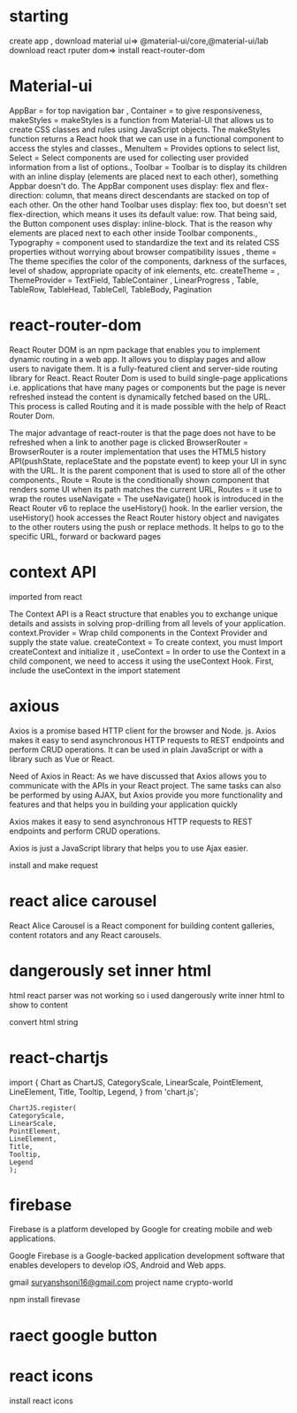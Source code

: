 # starting

create app , 
download material ui=>
@material-ui/core,@material-ui/lab
download react rputer dom=>
install react-router-dom


# Material-ui

AppBar = for top navigation bar ,
Container
 = to give responsiveness, 
makeStyles
 =  makeStyles is a function from Material-UI that allows us to create CSS classes and rules using JavaScript objects. The makeStyles function returns a React hook that we can use in a functional component to access the styles and classes., 
MenuItem
 = Provides options to select list, 
Select
 = Select components are used for collecting user provided information from a list of options., 
Toolbar
 = Toolbar is to display its children with an inline display (elements are placed next to each other), something Appbar doesn't do. The AppBar component uses display: flex and flex-direction: column, that means direct descendants are stacked on top of each other. On the other hand Toolbar uses display: flex too, but doesn't set flex-direction, which means it uses its default value: row. That being said, the Button component uses display: inline-block. That is the reason why elements are placed next to each other inside Toolbar components., 
Typography
 = component used to standardize the text and its related CSS properties without worrying about browser compatibility issues ,
theme
 = The theme specifies the color of the components, darkness of the surfaces, level of shadow, appropriate opacity of ink elements, etc.
createTheme = , 
ThemeProvider = 
TextField, 
TableContainer ,
LinearProgress , 
Table,
TableRow,
TableHead,
TableCell, 
TableBody,
Pagination

# react-router-dom 
React Router DOM is an npm package that enables you to implement dynamic routing in a web app. It allows you to display pages and allow users to navigate them. It is a fully-featured client and server-side routing library for React. React Router Dom is used to build single-page applications i.e. applications that have many pages or components but the page is never refreshed instead the content is dynamically fetched based on the URL. This process is called Routing and it is made possible with the help of React Router Dom.

The major advantage of react-router is that the page does not have to be refreshed when a link to another page is clicked
BrowserRouter
 = BrowserRouter is a router implementation that uses the HTML5 history API(pushState, replaceState and the popstate event) to keep your UI in sync with the URL. It is the parent component that is used to store all of the other components., 
Route
 = Route is the conditionally shown component that renders some UI when its path matches the current URL, 
Routes
 = it use to wrap the routes
useNavigate
 = The useNavigate() hook is introduced in the React Router v6 to replace the useHistory() hook. In the earlier version, the useHistory() hook accesses the React Router history object and navigates to the other routers using the push or replace methods. It helps to go to the specific URL, forward or backward pages


# context API

imported from react

The Context API is a React structure that enables you to exchange unique details and assists in solving prop-drilling from all levels of your application.
context.Provider
 = Wrap child components in the Context Provider and supply the state value.
createContext
 = To create context, you must Import createContext and initialize it , 
useContext
 = In order to use the Context in a child component, we need to access it using the useContext Hook.
First, include the useContext in the import statement

# axious

Axios is a promise based HTTP client for the browser and Node. js. Axios makes it easy to send asynchronous HTTP requests to REST endpoints and perform CRUD operations. It can be used in plain JavaScript or with a library such as Vue or React.

Need of Axios in React: As we have discussed that Axios allows you to communicate with the APIs in your React project. The same tasks can also be performed by using AJAX, but Axios provide you more functionality and features and that helps you in building your application quickly

Axios makes it easy to send asynchronous HTTP requests to REST endpoints and perform CRUD operations.

Axios is just a JavaScript library that helps you to use Ajax easier.

install and make request

# react alice carousel

React Alice Carousel is a React component for building content galleries, content rotators and any React carousels.


# dangerously set inner html

html react parser was not working so i used dangerously write inner html to show to content

convert html string 


# react-chartjs


import {
    Chart as ChartJS,
    CategoryScale,
    LinearScale,
    PointElement,
    LineElement,
    Title,
    Tooltip,
    Legend,
    } from 'chart.js';
    
    ChartJS.register(
    CategoryScale,
    LinearScale,
    PointElement,
    LineElement,
    Title,
    Tooltip,
    Legend
    );


# firebase 
Firebase is a platform developed by Google for creating mobile and web applications.

Google Firebase is a Google-backed application development software that enables developers to develop iOS, Android and Web apps.

gmail suryanshsoni16@gmail.com
project name crypto-world

npm install firevase

# raect google button

# react icons

install react icons
